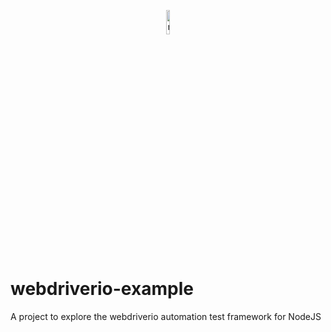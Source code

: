 <p align="center">
  <img src="https://user-images.githubusercontent.com/1341627/136645043-5c0d4d9c-6f17-4658-b63c-7553836d4677.png" alt="robot-logo" width="10%" />
</p>

# webdriverio-example

A project to explore the webdriverio automation test framework for NodeJS
